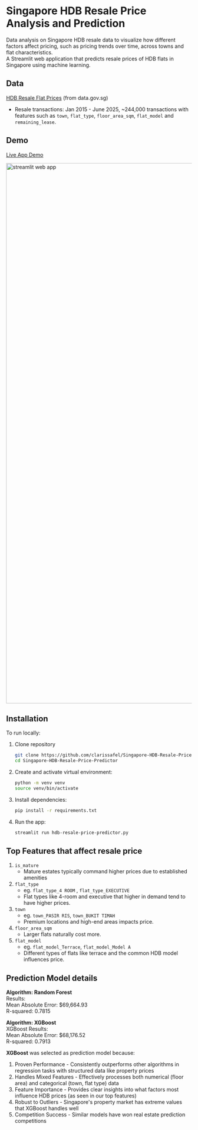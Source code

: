 # Singapore HDB Resale Price Analysis and Prediction

Data analysis on Singapore HDB resale data to visualize how different factors affect pricing, such as pricing trends over time, across towns and flat characteristics.\
A Streamlit web application that predicts resale prices of HDB flats in Singapore using machine learning.

## Data
[HDB Resale Flat Prices](https://data.gov.sg/datasets?page=1&query=hdb+resale&resultId=189) (from data.gov.sg)
- Resale transactions: Jan 2015 - June 2025, ~244,000 transactions with features such as `town`, `flat_type`, `floor_area_sqm`, `flat_model` and `remaining_lease`.

## Demo
[Live App Demo](https://singapore-hdb-resale-price-predictor-jefnhchbrdrrvczsxrqkyv.streamlit.app/)

<img width="1462" alt="streamlit web app" src="https://github.com/user-attachments/assets/cd4b6ddd-e656-4817-8e5c-1101da5e813f" />


## Installation
To run locally:
1. Clone repository
   ```bash
   git clone https://github.com/clarissafel/Singapore-HDB-Resale-Price-Predictor.git
   cd Singapore-HDB-Resale-Price-Predictor
2. Create and activate virtual environment:
   ```bash
   python -m venv venv
   source venv/bin/activate
4. Install dependencies:
   ```bash
   pip install -r requirements.txt
6. Run the app:
   ```bash
   streamlit run hdb-resale-price-predictor.py

## Top Features that affect resale price
1. `is_mature`
   - Mature estates typically command higher prices due to established amenities
2. `flat_type`
   - eg. `flat_type_4 ROOM` , `flat_type_EXECUTIVE`
   - Flat types like 4-room and executive that higher in demand tend to have higher prices.
3. `town`
   - eg. `town_PASIR RIS`, `town_BUKIT TIMAH`
   - Premium locations and high-end areas impacts price.
4. `floor_area_sqm`
   - Larger flats naturally cost more.
5. `flat_model`
   - eg. `flat_model_Terrace`, `flat_model_Model A`
   - Different types of flats like terrace and the common HDB model influences price.

## Prediction Model details

**Algorithm: Random Forest**\
Results:\
Mean Absolute Error: $69,664.93\
R-squared: 0.7815

**Algorithm: XGBoost**\
XGBoost Results:\
Mean Absolute Error: $68,176.52\
R-squared: 0.7913

**XGBoost** was selected as prediction model because:
1. Proven Performance - Consistently outperforms other algorithms in regression tasks with structured data like property prices
2. Handles Mixed Features - Effectively processes both numerical (floor area) and categorical (town, flat type) data
3. Feature Importance - Provides clear insights into what factors most influence HDB prices (as seen in our top features)
4. Robust to Outliers - Singapore's property market has extreme values that XGBoost handles well
5. Competition Success - Similar models have won real estate prediction competitions

